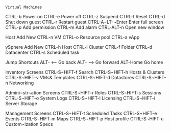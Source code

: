                                                                            Virtual Machines
                                                                           
                                                                           
CTRL-b	Power on
CTRL-e	Power off
CTRL-z	Suspend
CTRL-t	Reset
CTRL-d	Shut down guest
CTRL-r	Restart guest
CTRL-A¬LT-¬Enter	Enter full screen
CTRL-p	Add permission
CTRL-m	Add alarm
CTRL-ALT-n	Open new window


Host Add New
CTRL-n	VM
CTRL-o	Resource pool
CTRL-a	vApp


vSphere Add New
CTRL-h	Host
CTRL-l	Cluster
CTRL-f	Folder
CTRL-d	Datacenter
CTRL-s	Scheduled task


Jump Shortcuts
ALT- <--	Go back
ALT- -->	Go forward
ALT-Home	Go home


Inventory Screens
CTRL-S¬HIFT-f	Search
CTRL-S¬HIFT-h	Hosts & Clusters
CTRL-S¬HIFT-v	VMs& Templates
CTRL-S¬HIFT-d	Datastores
CTRL-S¬HIFT-n	Networking


Admini¬str¬ation Screens
CTRL-S¬HIFT-r	Roles
CTRL-S¬HIFT-s	Sessions
CTRL-S¬HIFT-o	System Logs
CTRL-S¬HIFT-l	Licensing
CTRL-S¬HIFT-i	Server Storage


Management Screens
CTRL-S¬HIFT-t	Scheduled Tasks
CTRL-S¬HIFT-e	Events
CTRL-S¬HIFT-m	Maps
CTRL-S¬HIFT-p	Host profile
CTRL-S¬HIFT-u	Custom¬ization Specs

